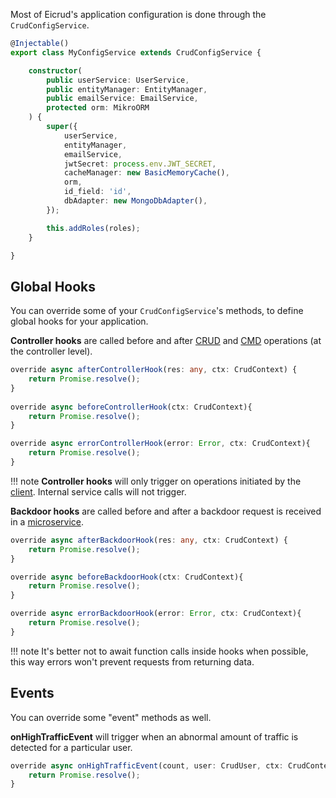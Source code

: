 Most of Eicrud's application configuration is done through the `CrudConfigService`. 
```typescript title="eicrud.config.service.ts"
@Injectable()
export class MyConfigService extends CrudConfigService {

    constructor(
        public userService: UserService,
        public entityManager: EntityManager,
        public emailService: EmailService,
        protected orm: MikroORM
    ) {
        super({
            userService,
            entityManager,
            emailService,
            jwtSecret: process.env.JWT_SECRET,
            cacheManager: new BasicMemoryCache(),
            orm,
            id_field: 'id',
            dbAdapter: new MongoDbAdapter(),
        });

        this.addRoles(roles);
    }

}
```

## Global Hooks
You can override some of your `CrudConfigService`'s methods, to define global hooks for your application.

**Controller hooks** are called before and after [CRUD](../services/operations.md) and [CMD](../services/commands.md) operations (at the controller level).
```typescript
override async afterControllerHook(res: any, ctx: CrudContext) {
    return Promise.resolve();
}
    
override async beforeControllerHook(ctx: CrudContext){
    return Promise.resolve();
}

override async errorControllerHook(error: Error, ctx: CrudContext){
    return Promise.resolve();
}
```
!!! note
    **Controller hooks** will only trigger on operations initiated by the [client](../client/setup.md). Internal service calls will not trigger.

**Backdoor hooks** are called before and after a backdoor request is received in a [microservice](../microservices/configuration.md).
```typescript
override async afterBackdoorHook(res: any, ctx: CrudContext) {
    return Promise.resolve();
}

override async beforeBackdoorHook(ctx: CrudContext){
    return Promise.resolve();
}

override async errorBackdoorHook(error: Error, ctx: CrudContext){
    return Promise.resolve();
}
```
!!! note
    It's better not to await function calls inside hooks when possible, this way errors won't prevent requests from returning data.


## Events
You can override some "event" methods as well.

**onHighTrafficEvent** will trigger when an abnormal amount of traffic is detected for a particular user.
```typescript
override async onHighTrafficEvent(count, user: CrudUser, ctx: CrudContext){
    return Promise.resolve();
}
```